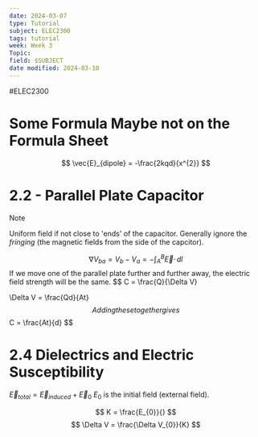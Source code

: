 ```yaml
---
date: 2024-03-07
type: Tutorial
subject: ELEC2300
tags: tutorial
week: Week 3
Topic: 
field: $SUBJECT
date modified: 2024-03-18
---
```


#ELEC2300

# Some Formula Maybe not on the Formula Sheet

$$
\vec{E}_{dipole} = -\frac{2kqd}{x^{2}}
$$
# 2.2 - Parallel Plate Capacitor

> [!note]
> Uniform field if not close to 'ends' of the capacitor. Generally ignore the *fringing* (the magnetic fields from the side of the capcitor).

$$
\nabla V_{ba} = V_{b}-V_{a} = -\int _{A}^B \vec{E} \cdot \, dl 
$$
If we move one of the parallel plate further and further away, the electric field strength will be the same.
$$
C = \frac{Q}{\Delta V}

$$
$$
\Delta V = \frac{Qd}{At}
$$
Adding these together gives
$$
C = \frac{At}{d}
$$
# 2.4 Dielectrics and Electric Susceptibility

$\vec{E}_{total} = \vec{E}_{induced} + \vec{E}_{0}$
$E_{0}$ is the initial field (external field).

$$
K = \frac{E_{0}}{}
$$
$$
\Delta V = \frac{\Delta V_{0}}{K}
$$